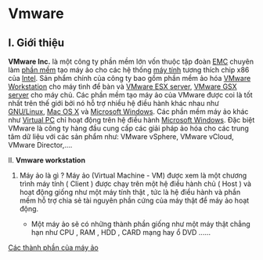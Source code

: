 # Vmware

 I. **Giới thiệu**
 -
 **VMware Inc.** là một công ty phần mềm lớn vốn thuộc tập đoàn [EMC](https://vi.wikipedia.org/wiki/EMC_Corporation "EMC Corporation") chuyên làm [phần mềm](https://vi.wikipedia.org/wiki/Ph%E1%BA%A7n_m%E1%BB%81m "Phần mềm") tạo máy ảo cho các hệ thống [máy tính](https://vi.wikipedia.org/wiki/M%C3%A1y_t%C3%ADnh "Máy tính") tương thích chip x86 của [Intel](https://vi.wikipedia.org/wiki/Intel "Intel"). Sản phẩm chính của công ty bao gồm phần mềm ảo hóa [VMware Workstation](https://vi.wikipedia.org/w/index.php?title=VMware_Workstation&action=edit&redlink=1 "VMware Workstation (trang chưa được viết)") cho máy tình để bàn và [VMware ESX server](https://vi.wikipedia.org/w/index.php?title=VMware_ESX_server&action=edit&redlink=1 "VMware ESX server (trang chưa được viết)"), [VMware GSX server](https://vi.wikipedia.org/w/index.php?title=VMware_GSX_server&action=edit&redlink=1 "VMware GSX server (trang chưa được viết)") cho máy chủ. Các phần mềm tạo máy ảo của VMware được coi là tốt nhất trên thế giới bởi nó hỗ trợ nhiều hệ điều hành khác nhau như [GNU/Linux](https://vi.wikipedia.org/wiki/Linux "Linux"), [Mac OS X](https://vi.wikipedia.org/wiki/Mac_OS_X "Mac OS X") và [Microsoft Windows](https://vi.wikipedia.org/wiki/Microsoft_Windows). Các phần mềm máy ảo khác như [Virtual PC](https://vi.wikipedia.org/w/index.php?title=Virtual_PC&action=edit&redlink=1 "Virtual PC (trang chưa được viết)") chỉ hoạt động trên hệ điều hành [Microsoft Windows](https://vi.wikipedia.org/wiki/Microsoft_Windows "Microsoft Windows"). Đặc biệt VMware là công ty hàng đầu cung cấp các giải pháp ảo hóa cho các trung tâm dữ liệu với các sản phẩm như: VMware vSphere, VMware vCloud, VMware Director,....


II. **Vmware workstation**

 1. Máy ảo là gì ?
    Máy ảo (Virtual Machine - VM) được xem là một chương trình máy tính ( Client ) được chạy trên một hệ điều hành chủ ( Host ) và hoạt động giống như một máy tính thật , tức  là hệ điều hành và phần mềm hỗ trợ chia sẻ tài nguyên phần cứng của máy thật để máy ảo hoạt động.
    
    - Một máy ảo sẽ có những thành phần giống như một máy thật chẳng hạn như  CPU , RAM , HDD , CARD  mạng hay ổ DVD ......
    
[Các thành phần của máy ảo ](https://imgur.com/a/YTFYDkt)


<!--stackedit_data:
eyJoaXN0b3J5IjpbODQ4MDAwMTUxLDIwMzg1NDAyNjIsMjA0OT
kxNDk4OCwyOTk3MDk1NTUsMjA0MDI5NzYyMl19
-->